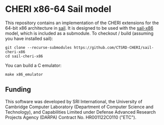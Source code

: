 # CHERI x86-64 Sail model
This repository contains an implementation of the CHERI extensions
for the 64-bit x86 architecture in [sail](https://github.com/rems-project/sail). It is designed to be used with the [sail-x86](https://github.com/rems-project/sail-x86-from-acl2)
model, which is included as a submodule. To checkout / build (assuming you have installed sail):
```
git clone --recurse-submodules https://github.com/CTSRD-CHERI/sail-cheri-x86
cd sail-cheri-x86
```
You can build a C emulator:
```
make x86_emulator
```

## Funding

This software was developed by SRI International, the University of
Cambridge Computer Laboratory (Department of Computer Science and
Technology), and Capabilities Limited under Defense Advanced Research
Projects Agency (DARPA) Contract No. HR001122C0110 ("ETC").
